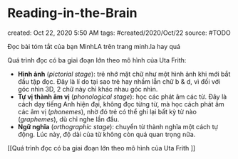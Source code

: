 # Reading-in-the-Brain

created: Oct 22, 2020 5:50 AM
tags: #created/2020/Oct/22
source: #TODO

Đọc bài tóm tắt của bạn MinhLA trên trang minh.la hay quá

Quá trình đọc có ba giai đoạn lớn theo mô hình của Uta Frith:

- **Hình ảnh** (*pictorial stage*): trẻ nhớ mặt chữ như
một hình ảnh khi mới bắt đầu tập đọc. Đây là lí do tại sao trẻ hay nhầm lẫn chữ
b & d, vì đối với góc nhìn 3D, 2 chữ này chỉ khác nhau góc nhìn.
- **Tự vị thành âm vị** (*phonological stage*): học các
phát âm các từ. Đây là cách dạy tiếng Anh hiện đại, không đọc từng từ, mà học
cách phát âm các âm vị (*phonemes*), nhờ đó trẻ có thể ghi lại bất kỳ từ
nào (*graphemes*), dù chỉ nghe lần đầu.
- **Ngữ nghĩa** (*orthographic stage*): chuyển từ thành
nghĩa một cách tự động. Lúc này, độ dài của từ không còn quá quan trọng nữa.

[[Quá trình đọc có ba giai đoạn lớn theo mô hình của Uta Frith ]]